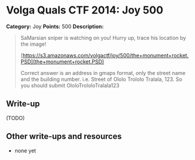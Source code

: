 # Volga Quals CTF 2014: Joy 500

**Category:** Joy
**Points:** 500
**Description:**

> SaMarsian sniper is watching on you! Hurry up, trace his location by the image!
>
> [https://s3.amazonaws.com/volgactf/joy/500/the+monument+rocket.PSD](the+monument+rocket.PSD)
>
> Correct answer is an address in gmaps format, only the street name and the building number. i.e. Street of Ololo Trololo Tralala, 123. So you should submit OloloTrololoTralala123

## Write-up

(TODO)

## Other write-ups and resources

* none yet
